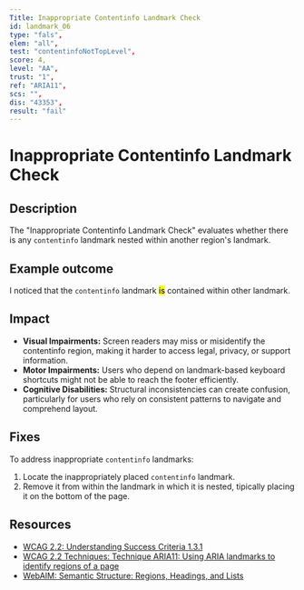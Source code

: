 ```yaml
---
Title: Inappropriate Contentinfo Landmark Check
id: landmark_06
type: "fals",
elem: "all",
test: "contentinfoNotTopLevel",
score: 4,
level: "AA",
trust: "1",
ref: "ARIA11",
scs: "",
dis: "43353",
result: "fail"
---
```


# Inappropriate Contentinfo Landmark Check

## Description

The "Inappropriate Contentinfo Landmark Check" evaluates whether there is any <code>contentinfo</code> landmark nested within another region's landmark.

## Example outcome

I noticed that the <code>contentinfo</code> landmark <mark>is</mark> contained within other landmark.

## Impact

- **Visual Impairments:** Screen readers may miss or misidentify the contentinfo region, making it harder to access legal, privacy, or support information.
- **Motor Impairments:** Users who depend on landmark-based keyboard shortcuts might not be able to reach the footer efficiently.
- **Cognitive Disabilities:** Structural inconsistencies can create confusion, particularly for users who rely on consistent patterns to navigate and comprehend layout.

## Fixes

To address inappropriate <code>contentinfo</code> landmarks:

1. Locate the inappropriately placed <code>contentinfo</code> landmark.
2. Remove it from within the landmark in which it is nested, tipically placing it on the bottom of the page.

## Resources

- [WCAG 2.2: Understanding Success Criteria 1.3.1](https://www.w3.org/WAI/WCAG22/Understanding/info-and-relationships)
- [WCAG 2.2 Techniques: Technique ARIA11: Using ARIA landmarks to identify regions of a page](https://www.w3.org/WAI/WCAG22/Techniques/aria/ARIA11)
- [WebAIM: Semantic Structure: Regions, Headings, and Lists](https://webaim.org/techniques/semanticstructure/)

